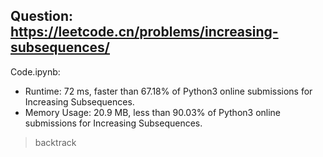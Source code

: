 ## Question: https://leetcode.cn/problems/increasing-subsequences/

Code.ipynb:
* Runtime: 72 ms, faster than 67.18% of Python3 online submissions for Increasing Subsequences.
* Memory Usage: 20.9 MB, less than 90.03% of Python3 online submissions for Increasing Subsequences.
> backtrack

